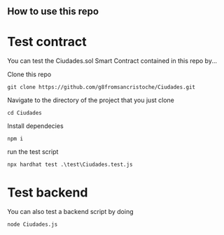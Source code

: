 ## How to use this repo

# Test contract

You can test the Ciudades.sol Smart Contract contained in this repo by...

Clone this repo

    git clone https://github.com/g8fromsancristoche/Ciudades.git


Navigate to the directory of the project that you just clone

    cd Ciudades

Install dependecies


    npm i

run the test script


    npx hardhat test .\test\Ciudades.test.js

# Test backend

You can also test a backend script by doing

    node Ciudades.js